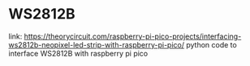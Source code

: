 # WS2812B
link: https://theorycircuit.com/raspberry-pi-pico-projects/interfacing-ws2812b-neopixel-led-strip-with-raspberry-pi-pico/
python code to interface WS2812B with raspberry pi pico
